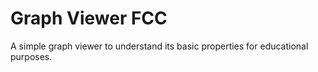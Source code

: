# Graph Viewer FCC

A simple graph viewer to understand its basic properties for educational purposes.




